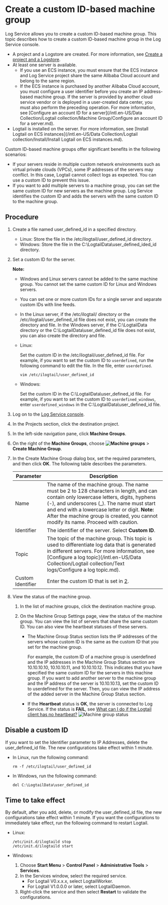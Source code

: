 # Create a custom ID-based machine group

Log Service allows you to create a custom ID-based machine group. This topic describes how to create a custom ID-based machine group in the Log Service console.

-   A project and a Logstore are created. For more information, see [Create a project and a Logstore](/intl.en-US/.md).
-   At least one server is available.
    -   If you use an ECS instance, you must ensure that the ECS instance and Log Service project share the same Alibaba Cloud account and belong to the same region.
    -   If the ECS instance is purchased by another Alibaba Cloud account, you must configure a user identifier before you create an IP address-based machine group. If the server is provided by another cloud service vendor or is deployed in a user-created data center, you must also perform the preceding operation. For more information, see [Configure an account ID for a server](/intl.en-US/Data Collection/Logtail collection/Machine Group/Configure an account ID for a server.md).
-   Logtail is installed on the server. For more information, see [Install Logtail on ECS instances](/intl.en-US/Data Collection/Logtail collection/Install/Install Logtail on ECS instances.md).

Custom ID-based machine groups offer significant benefits in the following scenarios:

-   If your servers reside in multiple custom network environments such as virtual private clouds \(VPCs\), some IP addresses of the servers may conflict. In this case, Logtail cannot collect logs as expected. You can use a custom ID to prevent this issue.
-   If you want to add multiple servers to a machine group, you can set the same custom ID for new servers as the machine group. Log Service identifies the custom ID and adds the servers with the same custom ID to the machine group.

## Procedure

1.  Create a file named user\_defined\_id in a specified directory.

    -   Linux: Store the file in the /etc/ilogtail/user\_defined\_id directory.
    -   Windows: Store the file in the C:\\LogtailData\\user\_defined\_ided\_id directory.
2.  Set a custom ID for the server.

    **Note:**

    -   Windows and Linux servers cannot be added to the same machine group. You cannot set the same custom ID for Linux and Windows servers.
    -   You can set one or more custom IDs for a single server and separate custom IDs with line feeds.
    -   In the Linux server, if the /etc/ilogtail/ directory or the /etc/ilogtail/user\_defined\_id file does not exist, you can create the directory and file. In the Windows server, if the C:\\LogtailData directory or the C:\\LogtailData\\user\_defined\_id file does not exist, you can also create the directory and file.
    -   Linux:

        Set the custom ID in the /etc/ilogtail/user\_defined\_id file. For example, if you want to set the custom ID to `userdefined`, run the following command to edit the file. In the file, enter `userdefined`.

        ```
        vim /etc/ilogtail/user_defined_id
        ```

    -   Windows:

        Set the custom ID in the C:\\LogtailData\\user\_defined\_id file. For example, if you want to set the custom ID to `userdefined_windows`, enter `userdefined_windows` in the C:\\LogtailData\\user\_defined\_id file.

3.  Log on to the [Log Service console](https://sls.console.aliyun.com).

4.  In the Projects section, click the destination project.

5.  In the left-side navigation pane, click **Machine Groups**.

6.  On the right of the **Machine Groups**, choose **![Machine groups](https://static-aliyun-doc.oss-accelerate.aliyuncs.com/assets/img/en-US/2123359951/p52484.png)** \> **Create Machine Group**.

7.  In the Create Machine Group dialog box, set the required parameters, and then click **OK**. The following table describes the parameters.

    |Parameter|Description|
    |---------|-----------|
    |Name|The name of the machine group. The name must be 2 to 128 characters in length, and can contain only lowercase letters, digits, hyphens \(-\), and underscores \(\_\). The name must start and end with a lowercase letter or digit. **Note:** After the machine group is created, you cannot modify its name. Proceed with caution. |
    |Identifier|The identifier of the server. Select **Custom ID**.|
    |Topic|The topic of the machine group. This topic is used to differentiate log data that is generated in different servers. For more information, see [Configure a log topic](/intl.en-US/Data Collection/Logtail collection/Text logs/Configure a log topic.md).|
    |Custom Identifier|Enter the custom ID that is set in [2](#step_y5a_p7f_25u).|

8.  View the status of the machine group.

    1.  In the list of machine groups, click the destination machine group.

    2.  On the Machine Group Settings page, view the status of the machine group. You can view the list of servers that share the same custom ID. You can also view the heartbeat statuses of these servers.

        -   The Machine Group Status section lists the IP addresses of the servers whose custom ID is the same as the custom ID that you set for the machine group.

            For example, the custom ID of a machine group is userdefined and the IP addresses in the Machine Group Status section are 10.10.10.10, 10.10.10.11, and 10.10.10.12. This indicates that you have specified the same custom ID for the servers in this machine group. If you want to add another server to the machine group and the IP address of the server is 10.10.10.13, set the custom ID to userdefined for the server. Then, you can view the IP address of the added server in the Machine Group Status section.

        -   If the **Heartbeat** status is **OK**, the server is connected to Log Service. If the status is **FAIL**, see [What can I do if the Logtail client has no heartbeat?]()
        ![Machine group status](https://static-aliyun-doc.oss-accelerate.aliyuncs.com/assets/img/en-US/2123359951/p5255.png)


## Disable a custom ID

If you want to set the Identifier parameter to IP Addresses, delete the user\_defined\_id file. The new configurations take effect within 1 minute.

-   In Linux, run the following command:

    ```
    rm -f /etc/ilogtail/user_defined_id
    ```

-   In Windows, run the following command:

    ```
    del C:\LogtailData\user_defined_id
    ```


## Time to take effect

By default, after you add, delete, or modify the user\_defined\_id file, the new configurations take effect within 1 minute. If you want the configurations to immediately take effect, run the following command to restart Logtail.

-   Linux:

    ```
    /etc/init.d/ilogtaild stop
    /etc/init.d/ilogtaild start
    ```

-   Windows:
    1.  Choose **Start Menu** \> **Control Panel** \> **Administrative Tools** \> **Services**.
    2.  In the Services window, select the required service.
        -   For Logtail V0.x.x.x, select LogtailWorker.
        -   For Logtail V1.0.0.0 or later, select LogtailDaemon.
    3.  Right-click the service and then select **Restart** to validate the configurations.

